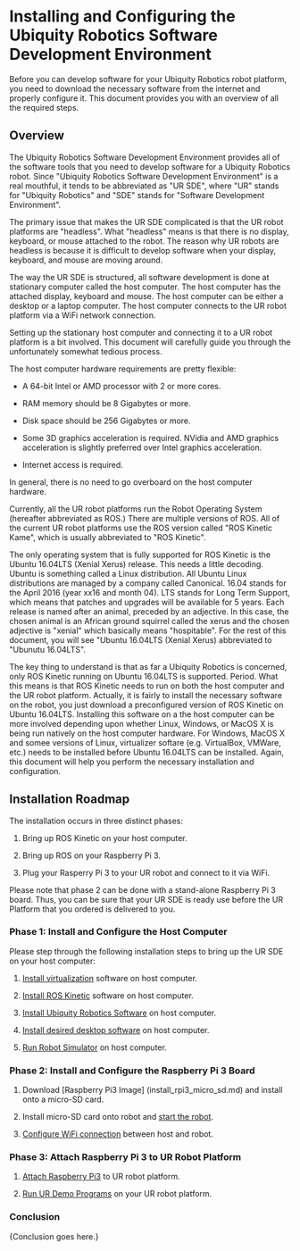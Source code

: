 # Installing and Configuring the Ubiquity Robotics Software Development Environment

Before you can develop software for your Ubiquity Robotics robot platform,
you need to download the necessary software from the internet and properly
configure it.  This document provides you with an overview of all the required
steps.

## Overview

The Ubiquity Robotics Software Development Environment provides
all of the software tools that you need to develop software for
a Ubiquity Robotics robot.  Since "Ubiquity Robotics Software
Development Environment" is a real mouthful, it tends to be
abbreviated as "UR SDE", where "UR" stands for "Ubiquity Robotics"
and "SDE" stands for "Software Development Environment".

The primary issue that makes the UR SDE  complicated is that the UR
robot platforms are "headless".  What "headless" means is that there
is no display, keyboard, or mouse attached to the robot.  The reason
why UR robots are headless is because it is difficult to develop
software when your display, keyboard, and mouse are moving around.

The way the UR SDE is structured, all software development is done
at stationary computer called the host computer.  The host computer
has the attached display, keyboard and mouse.  The host computer can
be either a desktop or a laptop computer.  The host computer connects
to the UR robot platform via a WiFi network connection.

Setting up the stationary host computer and connecting it to a UR
robot platform is a bit involved.  This document will carefully
guide you through the unfortunately somewhat tedious process.

The host computer hardware requirements are pretty flexible:

* A 64-bit Intel or AMD processor with 2 or more cores.

* RAM memory should be 8 Gigabytes or more.

* Disk space should be 256 Gigabytes or more.

* Some 3D graphics acceleration is required.  NVidia and AMD graphics
  acceleration is slightly preferred over Intel graphics acceleration.

* Internet access is required.

In general, there is no need to go overboard on the host computer hardware.

Currently, all the UR robot platforms run the Robot Operating System
(hereafter abbreviated as ROS.)  There are multiple versions of ROS.
All of the current UR robot platforms use the ROS version called
"ROS Kinetic Kame", which is usually abbreviated to "ROS Kinetic".

The only operating system that is fully supported for ROS Kinetic is the
Ubuntu 16.04LTS (Xenial Xerus) release.  This needs a little decoding.  Ubuntu
is something called a Linux distribution.  All Ubuntu Linux distributions
are managed by a company called Canonical.  16.04 stands for the April 2016
(year xx16 and month 04).  LTS stands for Long Term Support, which means
that patches and upgrades will be available for 5 years.  Each release is
named after an animal, preceded by an adjective.  In this case, the chosen
animal is an African ground squirrel called the xerus and the chosen adjective
is "xenial" which basically means "hospitable".   For the rest of this document,
you will see "Ubuntu 16.04LTS (Xenial Xerus) abbreviated to "Ubunutu 16.04LTS".

The key thing to understand is that as far a Ubiquity Robotics is concerned,
only ROS Kinetic running on Ubuntu 16.04LTS is supported.  Period.  What
this means is that ROS Kinetic needs to run on both the host computer and
the UR robot platform.  Actually, it is fairly to install the necessary software
on the robot, you just download a preconfigured version of ROS Kinetic on
Ubuntu 16.04LTS.  Installing this software on a the host computer can be
more involved depending upon whether Linux, Windows, or MacOS X is being
run natively on the host computer hardware.  For Windows, MacOS X and somee
versions of Linux, virtualizer softare (e.g. VirtualBox, VMWare, etc.) needs
to be installed before Ubuntu 16.04LTS can be installed.  Again, this document
will help you perform the necessary installation and configuration.

## Installation Roadmap

The installation occurs in three distinct phases:

1. Bring up ROS Kinetic on your host computer.

2. Bring up ROS on your Raspberry Pi 3.

3. Plug your Rasperry Pi 3 to your UR robot and connect to it via WiFi.

Please note that phase 2 can be done with a stand-alone Raspberry Pi 3 board.
 Thus, you can be sure that your UR SDE is ready use before the UR Platform
that you ordered is delivered to you.

### Phase 1: Install and Configure the Host Computer

Please step through the following installation steps to bring up the UR SDE
on your host computer:

1. [Install virtualization](install_virtualization.md)
   software on host computer.

2. [Install ROS Kinetic](install_ros.md)
   software on host computer.

3. [Install Ubiquity Robotics Software](install_ubiquity_host_software.md)
   on host computer.

4. [Install desired desktop software](install_ubuntu.md)
   on host computer.

5. [Run Robot Simulator](install_run_robot_simulator)
   on host computer.

### Phase 2: Install and Configure the Raspberry Pi 3 Board

1. Download
   [Raspberry Pi3 Image]
   (install_rpi3_micro_sd.md) and install onto a micro-SD card.

2. Install micro-SD card onto robot and
   [start the robot](install_start_robot.md).

3. [Configure WiFi connection](install_configure_wifi.md)
   between host and robot.


### Phase 3: Attach Raspberry Pi 3 to UR Robot Platform

1. [Attach Raspberry Pi3](install_attach_pi3_to_robot.md)
   to UR robot platform.

2. [Run UR Demo Programs](install_run_ur_demos.md)
   on your UR robot platform.

### Conclusion

{Conclusion goes here.}





